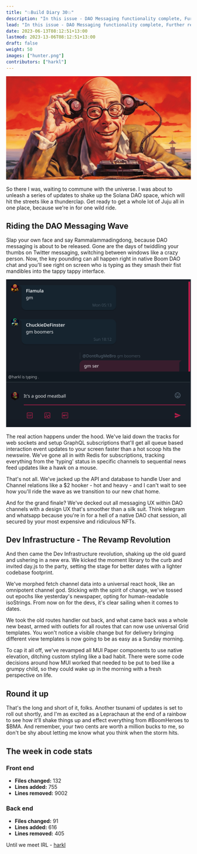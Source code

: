 ```yaml
---
title: "💥Build Diary 30💥"
description: "In this issue - DAO Messaging functionality complete, Further retooling of core infra and More"
lead: "In this issue - DAO Messaging functionality complete, Further retooling of core infra and More"
date: 2023-06-13T08:12:51+13:00
lastmod: 2023-13-06T08:12:51+13:00
draft: false
weight: 50
images: ["hunter.png"]
contributors: ["harkl"]
---
```


![Hunter S](hunter.png)

So there I was, waiting to commune with the universe. I was about to unleash a series of updates to shake up the Solana DAO space, which will hit the streets like a thunderclap. Get ready to get a whole lot of Juju all in one place, because we're in for one wild ride.

## Riding the DAO Messaging Wave

Slap your own face and say Rammalammadingdong, because DAO messaging is about to be released. Gone are the days of twiddling your thumbs on Twitter messaging, switching between windows like a crazy person. Now, the key pounding can all happen right in native Boom DAO chat and you'll see right on screen who is typing as they smash their fist mandibles into the tappy tappy interface.

![Tappy](tappy.png)

The real action happens under the hood. We've laid down the tracks for web sockets and setup GraphQL subscriptions that'll get all queue based interaction event updates to your screen faster than a hot scoop hits the newswire. We've gone all in with Redis for subscriptions, tracking everything from the 'typing' status in specific channels to sequential news feed updates like a hawk on a mouse.

That's not all. We've jacked up the API and database to handle User and Channel relations like a $2 hooker - hot and heavy - and I can't wait to see how you'll ride the wave as we transition to our new chat home.

And for the grand finale? We've decked out all messaging UX within DAO channels with a design UX that's smoother than a silk suit. Think telegram and whatsapp because you're in for a hell of a native DAO chat session, all secured by your most expensive and ridiculous NFTs.

## Dev Infrastructure - The Revamp Revolution

And then came the Dev Infrastructure revolution, shaking up the old guard and ushering in a new era. We kicked the moment library to the curb and invited day.js to the party, setting the stage for better dates with a lighter codebase footprint.

We've morphed fetch channel data into a universal react hook, like an omnipotent channel god. Sticking with the spirit of change, we've tossed out epochs like yesterday's newspaper, opting for human-readable isoStrings. From now on for the devs, it's clear sailing when it comes to dates.

We took the old routes handler out back, and what came back was a whole new beast, armed with outlets for all routes that can now use universal Grid templates. You won't notice a visible change but for delivery bringing different view templates is now going to be as easy as a Sunday morning.

To cap it all off, we've revamped all MUI Paper components to use native elevation, ditching custom styling like a bad habit. There were some code decisions around how MUI worked that needed to be put to bed like a grumpy child, so they could wake up in the morning with a fresh perspective on life.

## Round it up

That's the long and short of it, folks. Another tsunami of updates is set to roll out shortly, and I'm as excited as a Leprachaun at the end of a rainbow to see how it'll shake things up and effect everything from #BoomHeroes to $BMA. And remember, your two cents are worth a million bucks to me, so don't be shy about letting me know what you think when the storm hits.

## The week in code stats

### Front end

- **Files changed:** 132
- **Lines added:** 755
- **Lines removed:** 9002

### Back end

- **Files changed:** 91
- **Lines added:** 616
- **Lines removed:** 405

Until we meet IRL - [harkl](https://boom.army/harkl)
